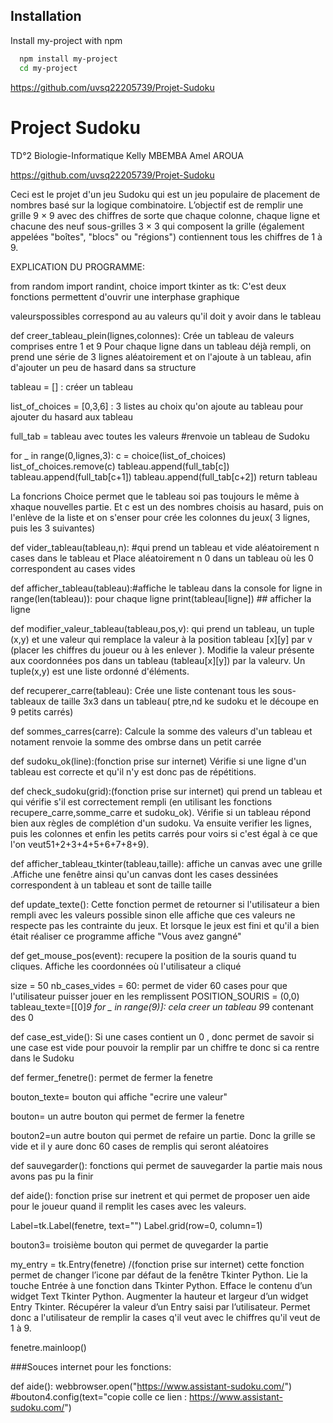 
## Installation

Install my-project with npm

```bash
  npm install my-project
  cd my-project
```
https://github.com/uvsq22205739/Projet-Sudoku 
# Project Sudoku

TD°2 Biologie-Informatique
Kelly MBEMBA
Amel AROUA

https://github.com/uvsq22205739/Projet-Sudoku

Ceci est le projet d'un jeu Sudoku qui est un jeu populaire de placement de nombres basé sur la logique combinatoire. L’objectif est de remplir une grille 9 × 9 avec des chiffres de sorte que chaque colonne, chaque ligne et chacune des neuf
sous-grilles 3 × 3 qui composent la grille (également appelées "boîtes", "blocs" ou "régions") contiennent
tous les chiffres de 1 à 9.

EXPLICATION DU PROGRAMME:

from random import randint, choice
import tkinter as tk: C'est deux fonctions permettent d'ouvrir une interphase graphique 

valeurspossibles correspond au au valeurs qu'il doit y avoir dans le tableau

def creer_tableau_plein(lignes,colonnes): Crée un tableau de valeurs comprises entre 1 et 9
Pour chaque ligne dans un tableau déjà rempli, on prend une série de 3 lignes aléatoirement et on l'ajoute à un tableau, afin d'ajouter un peu de hasard dans sa structure

tableau = [] : créer un tableau

list_of_choices = [0,3,6] : 3 listes au choix qu'on ajoute au tableau pour ajouter du hasard aux tableau 

full_tab = tableau avec toutes les valeurs
#renvoie un tableau de Sudoku

for _ in range(0,lignes,3):
        c = choice(list_of_choices)
        list_of_choices.remove(c)
        tableau.append(full_tab[c])
        tableau.append(full_tab[c+1])
        tableau.append(full_tab[c+2])
    return tableau
    
La foncrions Choice permet que le tableau soi pas toujours le même à xhaque nouvelles partie. Et c est un des nombres choisis au hasard, puis on l'enlève de la liste et on s'enser pour crée les colonnes du jeux( 3 lignes, puis les 3 suivantes)  

def vider_tableau(tableau,n): #qui prend un tableau et vide aléatoirement n cases dans le tableau et Place aléatoirement n 0 dans un tableau où les 0 correspondent au cases vides

def afficher_tableau(tableau):#affiche le tableau dans la console 
for ligne in range(len(tableau)): pour chaque ligne
        print(tableau[ligne]) ## afficher la ligne

def modifier_valeur_tableau(tableau,pos,v): qui prend un tableau, un tuple (x,y) et une valeur qui remplace la valeur à la position tableau [x][y] par v (placer les chiffres du joueur ou à les enlever ). Modifie la valeur présente aux coordonnées pos dans un tableau (tableau[x][y]) par la valeurv.
Un tuple(x,y) est une liste ordonné d'éléments. 

def recuperer_carre(tableau): Crée une liste contenant tous les sous-tableaux de taille 3x3 dans un tableau( ptre,nd ke sudoku et le découpe en 9 petits carrés)

def sommes_carres(carre): Calcule la somme des valeurs d'un tableau et notament renvoie  la somme des ombrse dans un petit carrée

def sudoku_ok(line):(fonction prise sur internet) Vérifie si une ligne d'un tableau est correcte et qu'il n'y est donc pas de répétitions. 
    
def check_sudoku(grid):(fonction prise sur internet) qui prend un tableau et qui vérifie s'il est correctement rempli (en utilisant les fonctions recupere_carre,somme_carre et sudoku_ok). Vérifie si un tableau répond bien aux règles de complétion d'un sudoku. Va ensuite verifier les lignes, puis les colonnes et enfin les petits carrés pour voirs si c'est égal à ce que l'on veut51+2+3+4+5+6+7+8+9). 
   
def afficher_tableau_tkinter(tableau,taille): affiche un canvas avec une grille .Affiche une fenêtre ainsi qu'un canvas dont les cases dessinées correspondent à un tableau et sont de taille taille
  
def update_texte(): Cette fonction permet de retourner si l'utilisateur a bien rempli avec les valeurs possible sinon elle affiche que ces valeurs ne respecte pas les contrainte du jeux. Et lorsque le jeux est fini et qu'il a bien était réaliser ce programme affiche "Vous avez gangné"
    
def get_mouse_pos(event): recupere la position de la souris quand tu cliques. Affiche les coordonnées où l'utilisateur a cliqué
    
size = 50
nb_cases_vides = 60: permet de vider 60 cases pour que l'utilisateur puisser jouer en les remplissent
POSITION_SOURIS = (0,0)
tableau_texte=[[0]*9 for _ in range(9)]: cela creer un tableau 9*9 contenant des 0


def case_est_vide(): Si une cases contient un 0 , donc permet de savoir si une case est vide pour pouvoir la remplir par un chiffre te donc si ca rentre dans le Sudoku 

def fermer_fenetre(): permet de fermer la fenetre

bouton_texte= bouton qui affiche "ecrire une valeur"   

bouton= un autre bouton qui permet de fermer la fenetre

bouton2=un autre bouton qui permet de refaire un partie. Donc la grille se vide et il y aure donc 60 cases de remplis qui seront aléatoires

def sauvegarder(): fonctions qui permet de sauvegarder la partie mais nous avons pas pu la finir 

def aide(): fonction prise sur inetrent et qui permet de proposer uen aide pour le joueur quand il remplit les cases avec les valeurs. 
    
Label=tk.Label(fenetre, text="")
Label.grid(row=0, column=1)

bouton3= troisième bouton qui permet de quvegarder la partie 

my_entry = tk.Entry(fenetre) /(fonction prise sur internet)
cette fonction permet de changer l’icone par défaut de la fenêtre Tkinter Python. Lie la touche Entrée à une fonction dans Tkinter Python. Efface le contenu d’un widget Text Tkinter Python. Augmenter la hauteur et largeur d’un widget Entry Tkinter. Récupérer la valeur d’un Entry saisi par l’utilisateur. Permet donc a l'utilisateur de remplir la cases q'il veut avec le chiffres qu'il veut de 1 à 9. 
    
fenetre.mainloop()


###Souces internet pour les fonctions:

def aide():
    webbrowser.open("https://www.assistant-sudoku.com/")
    #bouton4.config(text="copie colle ce lien : https://www.assistant-sudoku.com/")
